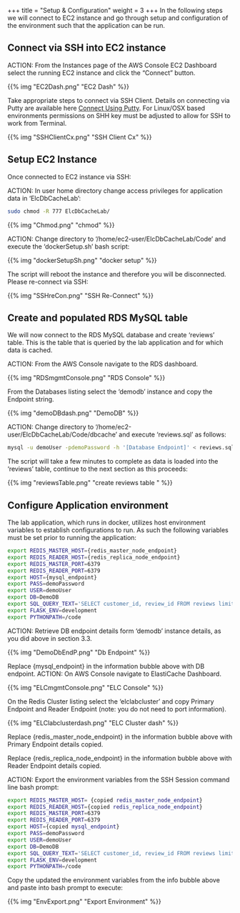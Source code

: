 +++
title = "Setup & Configuration"
weight = 3
+++
In the following steps we will connect to EC2 instance and go through setup and configuration of the environment such that the application can be run.

## Connect via SSH into EC2 instance

ACTION: From the Instances page of the AWS Console EC2 Dashboard select the running EC2 instance and click the “Connect” button.

{{% img "EC2Dash.png" "EC2 Dash" %}}

Take appropriate steps to connect via SSH Client.  Details on connecting via Putty are available here [Connect Using Putty](https://docs.aws.amazon.com/AWSEC2/latest/UserGuide/putty.html?icmpid=docs_ec2_console).  For Linux/OSX based environments permissions on SHH key must be adjusted to allow for SSH to work from Terminal.

{{% img "SSHClientCx.png" "SSH Client Cx" %}}

## Setup EC2 Instance

Once connected to EC2 instance via SSH:


ACTION: In user home directory change access privileges for application data in ‘ElcDbCacheLab’:

```bash
sudo chmod -R 777 ElcDbCacheLab/
```
{{% img "Chmod.png" "chmod" %}}

ACTION: Change directory to ‘/home/ec2-user/ElcDbCacheLab/Code’ and execute the ‘dockerSetup.sh’ bash script:

{{% img "dockerSetupSh.png" "docker setup" %}}

The script will reboot the instance and therefore you will be disconnected.  Please re-connect via SSH:

{{% img "SSHreCon.png" "SSH Re-Connect" %}}

## Create and populated RDS MySQL table

We will now connect to the RDS MySQL database and create ‘reviews’ table.  This is the table that is queried by the lab application and for which data is cached. 


ACTION: From the AWS Console navigate to the RDS dashboard.

{{% img "RDSmgmtConsole.png" "RDS Console" %}}

From the Databases listing select the ‘demodb’ instance and copy the Endpoint string.

{{% img "demoDBdash.png" "DemoDB" %}}

ACTION: Change directory to ‘/home/ec2-user/ElcDbCacheLab/Code/dbcache’ and execute ‘reviews.sql’ as follows:

```bash
mysql -u demoUser -pdemoPassword -h '[Database Endpoint]' < reviews.sql
```

The script will take a few minutes to complete as data is loaded into the ‘reviews’ table, continue to the next section as this proceeds:

{{% img "reviewsTable.png" "create reviews table " %}}

## Configure Application environment 

The lab application, which runs in docker, utilizes host environment variables to establish configurations to run.  As such the following variables must be set prior to running the application:

```bash
export REDIS_MASTER_HOST={redis_master_node_endpoint}
export REDIS_READER_HOST={redis_replica_node_endpoint}     
export REDIS_MASTER_PORT=6379
export REDIS_READER_PORT=6379      
export HOST={mysql_endpoint}
export PASS=demoPassword
export USER=demoUser
export DB=DemoDB
export SQL_QUERY_TEXT='SELECT customer_id, review_id FROM reviews limit {}'
export FLASK_ENV=development
export PYTHONPATH=/code
```
ACTION: Retrieve DB endpoint details form ‘demodb’ instance details, as you did above in section 3.3.

{{% img "DemoDbEndP.png" "Db Endpoint" %}}

Replace {mysql_endpoint} in the information bubble above with DB endpoint.
ACTION:  On AWS Console navigate to ElastiCache Dashboard.

{{% img "ELCmgmtConsole.png" "ELC Console" %}}

On the Redis Cluster listing select the ‘elclabcluster’ and copy Primary Endpoint and
Reader Endpoint (note: you do not need to port information).

{{% img "ELClabclusterdash.png" "ELC Cluster dash" %}}

Replace {redis_master_node_endpoint} in the information bubble above with 
 Primary Endpoint details copied.

Replace {redis_replica_node_endpoint} in the information bubble above with 
Reader Endpoint details copied.

ACTION:  Export the environment variables from the SSH Session command line bash prompt:

```bash
export REDIS_MASTER_HOST= {copied redis_master_node_endpoint}
export REDIS_READER_HOST={copied redis_replica_node_endpoint}     
export REDIS_MASTER_PORT=6379
export REDIS_READER_PORT=6379      
export HOST={copied mysql_endpoint}
export PASS=demoPassword
export USER=demoUser
export DB=DemoDB
export SQL_QUERY_TEXT='SELECT customer_id, review_id FROM reviews limit {}'
export FLASK_ENV=development
export PYTHONPATH=/code
```

Copy the updated the environment variables from the info bubble above and paste into bash prompt to execute:

{{% img "EnvExport.png" "Export Environment" %}}






